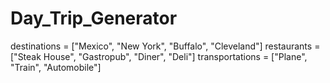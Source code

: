 # Day_Trip_Generator
destinations = ["Mexico", "New York", "Buffalo", "Cleveland"]
restaurants = ["Steak House", "Gastropub", "Diner", "Deli"]
transportations = ["Plane", "Train", "Automobile"]